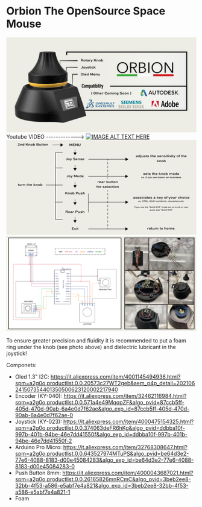 # Orbion The OpenSource Space Mouse

![](IMG/display.png)
Youtube VIDEO -------------> [![IMAGE ALT TEXT HERE](https://img.youtube.com/vi/NqHIdklkzfw/0.jpg)](https://www.youtube.com/watch?v=NqHIdklkzfw)
![](IMG/Orbiter_menu_SCH.png)
![](IMG/home_ele_sch.png)

To ensure greater precision and fluidity it is recommended to put a foam ring under the knob (see photo above) and dielectric lubricant in the joystick!

Componets:

- Oled 1.3" I2C: 
https://it.aliexpress.com/item/4001145494936.html?spm=a2g0o.productlist.0.0.20573c27WT2geb&aem_p4p_detail=202106241507354401350500623120002217940
- Encoder (KY-040): 
https://it.aliexpress.com/item/32462116984.html?spm=a2g0o.productlist.0.0.571a4e49MqqpZF&algo_pvid=87ccb5ff-405d-470d-90ab-6a4e0d7f62ae&algo_exp_id=87ccb5ff-405d-470d-90ab-6a4e0d7f62ae-0
- Joystick (KY-023): 
https://it.aliexpress.com/item/4000475154325.html?spm=a2g0o.productlist.0.0.374063deFR6hKg&algo_pvid=ddbba10f-997b-401b-94be-46e7dd41550f&algo_exp_id=ddbba10f-997b-401b-94be-46e7dd41550f-2
- Arduino Pro Micro:
https://it.aliexpress.com/item/32768308647.html?spm=a2g0o.productlist.0.0.643527974MTuPS&algo_pvid=be64d3e2-77e6-4088-8183-d00e45084283&algo_exp_id=be64d3e2-77e6-4088-8183-d00e45084283-0
- Push Button 8mm:
https://it.aliexpress.com/item/4000043687021.html?spm=a2g0o.productlist.0.0.26165826mnRCmC&algo_pvid=3beb2ee8-32bb-4f53-a586-e5abf7e4a821&algo_exp_id=3beb2ee8-32bb-4f53-a586-e5abf7e4a821-1
- Foam
